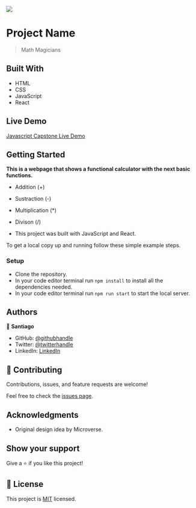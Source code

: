 ![](https://img.shields.io/badge/Microverse-blueviolet)

# Project Name

> Math Magicians


## Built With

- HTML
- CSS
- JavaScript
- React

## Live Demo

[Javascript Capstone Live Demo](https://santiago220991.github.io/math-magicians/dist)

## Getting Started

**This is a webpage that shows a functional calculator with the next basic functions.**

- Addition (+) 

- Sustraction (-) 

- Multiplication (*) 

- Divison (/)

- This project was built with JavaScript and React.

To get a local copy up and running follow these simple example steps.


### Setup

- Clone the repository.
- In your code editor terminal run `npm install` to install all the dependencies needed.
- In your code editor terminal run `npm run start` to start the local server.


## Authors

👤 **Santiago**

- GitHub: [@githubhandle](https://github.com/Santiago220991) 
- Twitter: [@twitterhandle](https://twitter.com/SanCardenas10)
- LinkedIn: [LinkedIn](https://www.linkedin.com/in/santiago-cárdenas-671043160/)

## 🤝 Contributing

Contributions, issues, and feature requests are welcome!

Feel free to check the [issues page](https://github.com/Santiago220991/math-magicians/issues).

## Acknowledgments

- Original design idea by Microverse.

## Show your support

Give a ⭐️ if you like this project!

## 📝 License

This project is [MIT](./MIT.md) licensed.
